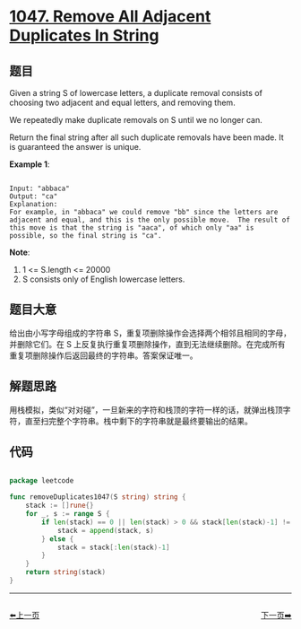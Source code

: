 # [1047. Remove All Adjacent Duplicates In String](https://leetcode.com/problems/remove-all-adjacent-duplicates-in-string/)

## 题目

Given a string S of lowercase letters, a duplicate removal consists of choosing two adjacent and equal letters, and removing them.

We repeatedly make duplicate removals on S until we no longer can.

Return the final string after all such duplicate removals have been made.  It is guaranteed the answer is unique.

 

**Example 1**:

```

Input: "abbaca"
Output: "ca"
Explanation: 
For example, in "abbaca" we could remove "bb" since the letters are adjacent and equal, and this is the only possible move.  The result of this move is that the string is "aaca", of which only "aa" is possible, so the final string is "ca".

```

**Note**:

1. 1 <= S.length <= 20000
2. S consists only of English lowercase letters.


## 题目大意

给出由小写字母组成的字符串 S，重复项删除操作会选择两个相邻且相同的字母，并删除它们。在 S 上反复执行重复项删除操作，直到无法继续删除。在完成所有重复项删除操作后返回最终的字符串。答案保证唯一。


## 解题思路

用栈模拟，类似“对对碰”，一旦新来的字符和栈顶的字符一样的话，就弹出栈顶字符，直至扫完整个字符串。栈中剩下的字符串就是最终要输出的结果。

## 代码

```go

package leetcode

func removeDuplicates1047(S string) string {
	stack := []rune{}
	for _, s := range S {
		if len(stack) == 0 || len(stack) > 0 && stack[len(stack)-1] != s {
			stack = append(stack, s)
		} else {
			stack = stack[:len(stack)-1]
		}
	}
	return string(stack)
}

```


----------------------------------------------
<div style="display: flex;justify-content: space-between;align-items: center;">
<p><a href="https://books.halfrost.com/leetcode/ChapterFour/1000~1099/1040.Moving-Stones-Until-Consecutive-II/">⬅️上一页</a></p>
<p><a href="https://books.halfrost.com/leetcode/ChapterFour/1000~1099/1048.Longest-String-Chain/">下一页➡️</a></p>
</div>
